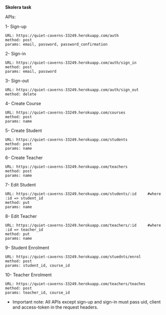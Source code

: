 **Skolera task**

APIs:

1- Sign-up
    
    URL: https://quiet-caverns-33249.herokuapp.com/auth
    method: post
    params: email, password, password_confirmation

2- Sign-in
    
    URL: https://quiet-caverns-33249.herokuapp.com/auth/sign_in
    method: post
    params: email, password

3- Sign-out

    URL: https://quiet-caverns-33249.herokuapp.com/auth/sign_out
    method: delete
    

4- Create Course
    
    URL: https://quiet-caverns-33249.herokuapp.com/courses
    method: post
    params: name
    
    
5- Create Student
    
    URL: https://quiet-caverns-33249.herokuapp.com/students
    method: post
    params: name
        
    
6- Create Teacher
    
    URL: https://quiet-caverns-33249.herokuapp.com/teachers
    method: post
    params: name

7- Edit Student
    
    URL: https://quiet-caverns-33249.herokuapp.com/students/:id     #where :id => student_id
    method: put
    params: name

8- Edit Teacher
    
    URL: https://quiet-caverns-33249.herokuapp.com/teachers/:id     #where :id => teacher_id
    method: put
    params: name

9- Student Enrolment
    
    URL: https://quiet-caverns-33249.herokuapp.com/stuednts/enrol
    method: post
    params: student_id, course_id
    
10- Teacher Enrolment
    
    URL: https://quiet-caverns-33249.herokuapp.com/teachers/teaches
    method: post
    params: teacher_id, course_id
    

* Important note: All APIs except sign-up and sign-in must pass uid, client and access-token in the request headers.
    